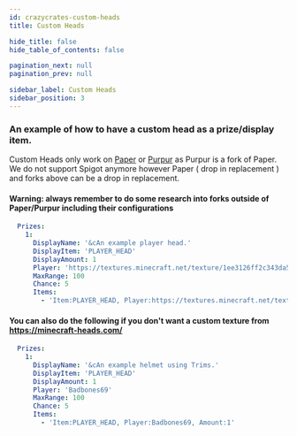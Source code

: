 ```yaml
---
id: crazycrates-custom-heads
title: Custom Heads

hide_title: false
hide_table_of_contents: false

pagination_next: null
pagination_prev: null

sidebar_label: Custom Heads
sidebar_position: 3
---
```

### An example of how to have a custom head as a prize/display item.
Custom Heads only work on [Paper](https://papermc.io) or [Purpur](https://purpurmc.org) as Purpur is a fork of Paper. We do not support Spigot anymore however Paper ( drop in replacement ) and forks above can be a drop in replacement.

#### Warning: always remember to do some research into forks outside of Paper/Purpur including their configurations
```yml
  Prizes:
    1:
      DisplayName: '&cAn example player head.'
      DisplayItem: 'PLAYER_HEAD'
      DisplayAmount: 1
      Player: 'https://textures.minecraft.net/texture/1ee3126ff2c343da525eef2b93272b9fed36273d0ea08c2616b80009948ad57e'
      MaxRange: 100
      Chance: 5
      Items:
        - 'Item:PLAYER_HEAD, Player:https://textures.minecraft.net/texture/1ee3126ff2c343da525eef2b93272b9fed36273d0ea08c2616b80009948ad57e, Amount:1'
```

#### You can also do the following if you don't want a custom texture from https://minecraft-heads.com/
```yml
  Prizes:
    1:
      DisplayName: '&cAn example helmet using Trims.'
      DisplayItem: 'PLAYER_HEAD'
      DisplayAmount: 1
      Player: 'Badbones69'
      MaxRange: 100
      Chance: 5
      Items:
        - 'Item:PLAYER_HEAD, Player:Badbones69, Amount:1'
```